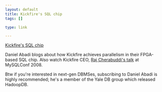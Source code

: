 ```yaml
--- 
layout: default
title: Kickfire's SQL chip
tags: []

type: link

---
```

<a href="http://dbmsmusings.blogspot.com/2009/09/kickfires-approach-to-parallelism.html">Kickfire's SQL chip</a>

Daniel Abadi blogs about how Kickfire achieves parallelism in their FPGA-based SQL chip. Also watch Kickfire CEO, [Raj Cherabuddi's talk](http://blip.tv/file/981371) at MySQLConf 2008. 

Btw if you're interested in next-gen DBMSes, subscribing to Daniel Abadi is highly recommended; he's a member of the Yale DB group which released HadoopDB.
